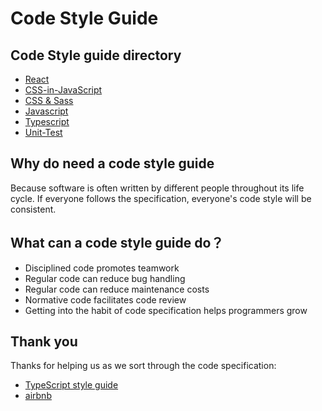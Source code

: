 # Code Style Guide

## Code Style guide directory

  - [React](react/README.md)
  - [CSS-in-JavaScript](css-in-javascript/README.md)
  - [CSS & Sass](css-sass/README.md)
  - [Javascript](javascript/README.md)
  - [Typescript](typescript/README.md)
  - [Unit-Test](unit-test/README.md)

## Why do need a code style guide

Because software is often written by different people throughout its life cycle. If everyone follows the specification, everyone's code style will be consistent.

## What can a code style guide do？

  - Disciplined code promotes teamwork
  - Regular code can reduce bug handling
  - Regular code can reduce maintenance costs
  - Normative code facilitates code review
  - Getting into the habit of code specification helps programmers grow

## Thank you
Thanks for helping us as we sort through the code specification:

- [TypeScript style guide](https://ts.dev/style/#identifiers)
- [airbnb](https://github.com/airbnb/javascript)